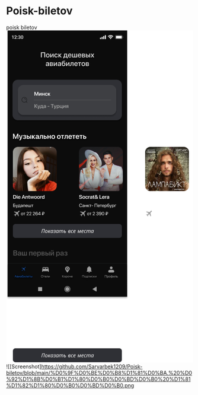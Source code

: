 # Poisk-biletov
poisk biletov
![Screenshot](https://github.com/Sarvarbek1209/Poisk-biletov/blob/main/%D0%93%D0%BB%D0%B0%D0%B2%D0%BD%D0%B0%D1%8F.%20%D0%9F%D0%B5%D1%80%D0%B2%D1%8B%D0%B9%20%D0%B2%D1%85%D0%BE%D0%B4%20(1).png)
![[Screenshot]https://github.com/Sarvarbek1209/Poisk-biletov/blob/main/%D0%9F%D0%BE%D0%B8%D1%81%D0%BA.%20%D0%92%D1%8B%D0%B1%D1%80%D0%B0%D0%BD%D0%B0%20%D1%81%D1%82%D1%80%D0%B0%D0%BD%D0%B0.png
